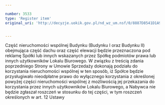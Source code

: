 ```yaml
---

number: 3533
type: 'Register item'
original_uri: 'http://decyzje.uokik.gov.pl/nd_wz_um.nsf/0/8887D8541D1A94AEC1257A5200415A2D?OpenDocument'


---
```


Część nieruchomości wspólnej Budynku (Budynku I oraz Budynku II) obejmująca część dachu oraz część elewacji będzie przeznaczona pod reklamę Spółki lub innych wskazanych przez Spółkę podmiotów prawa lub innych użytkowników Lokalu Biurowego. W związku z treścią zdania poprzedniego Strony w Umowie Sprzedaży dokonają podziału do korzystania nieruchomości wspólnej w ten sposób, iż Spółce będzie przysługiwało nieodpłatne prawo do wyłącznego korzystania z określonej powyżej części nieruchomości wspólnej z możliwością jej przekazania do korzystania przez innych użytkowników Lokalu Biurowego, a Nabywca nie będzie zgłaszał roszczeń w stosunku do tej części, w tym roszczeń określonych w art. 12 Ustawy
